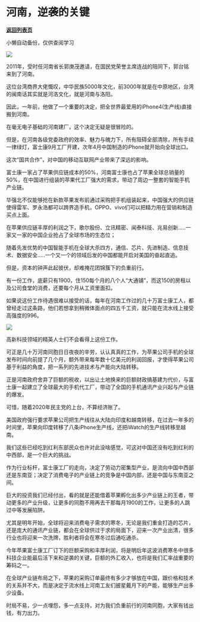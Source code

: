 # 河南，逆袭的关键

[**返回列表页**](/gzh/政事堂2019)

小懒自动备份，仅供查阅学习

![](https://mmbiz.qpic.cn/mmbiz_jpg/rxhS23yu8cMgpaaB6HkAbUiaibyoBHaZ7iaZh54Az16ZBb4Ep4ZbgAttwOlmHe9FzqS5PdwFLNwbc0JFhOFIRBtmA/640?wx_fmt=jpeg)

2011年，受时任河南省长郭庚茂邀请，在国民党荣誉主席连战的陪同下，郭台铭来到了河南。  

这位台湾商界大佬慨叹，中华民族5000年文化，前3000年就是在中原地区，台湾的闽南话其实就是河洛文化，就是河南与洛阳。

因此，一年前，他做了一个重要的决定，把全世界最爱用的iPhone4(生产线)直接搬到河南。

在毫无电子基础的河南建厂，这个决定无疑是很冒险的。

但是，在河南各级党委政府的效率、魅力与魄力下，所有阻碍全部清除，所有手续一律绿灯，富士康9月工厂开建，次年4月中国制造的iPhone就开始向全球出口。

这次“国共合作”，对中国的移动互联网产业带来了深远的影响。  

富士康一家占了苹果供应链成本的50%，河南富士康也占了苹果全球总销量的50%，在中国进行组装的苹果代工厂强大的需求，带动了周边一整套的智能手机产业链。

华强北不仅能够抢在新款苹果发布前通过采购把手机组装起来，中国强大的供应链使得雷军、罗永浩都可以跨界造手机，OPPO、vivo们可以把精力用在营销和制造买点上面。

在苹果供应链丰厚的利润之下，歌尔股份、立讯精密、闻泰科技、兆易创新.....一家又一家的中国企业抢占了全球市场的生态位；

随着先发优势的中国智能手机在全球大杀四方，通信、芯片、先进制造、信息技术、数据安全.....一个又一个的领域后发的中国都能开启对美国的奋起直追。

但是，资本的钟声此起彼伏，却难掩花团锦簇下的负重前行。

有一份工作，底薪只有1900，住150每个月的八个人“大通铺”，而这150的房租以及公司食堂的消费，还要每个月从工资里面扣。  

如果说这份工作待遇很难以接受的话，每年在河南工作过的几十万富士康工人，都曾经走过这条路，他们若想拿到稍微体面点的四五千工资，就只能在流水线上接受高强度的996。

![](https://mmbiz.qpic.cn/mmbiz_jpg/rxhS23yu8cMgpaaB6HkAbUiaibyoBHaZ7iaB3VNNibUPZWoevjnAk3IThVamjf2tWKU3Tcutb0iaVc4dXy6LRkJN9Og/640?wx_fmt=jpeg)

高新科技领域的精英人士们不会看得上这份工作。

可正是几十万河南同胞日日夜夜的辛劳，认认真真的工作，为苹果公司手机的全球发布时间向前提了几个月，额外带来每年数十亿美元的利润回报，才使得苹果公司基于利益的角度，把一系列的先进技术与产能向大陆转移。

正是河南政府舍弃了巨额的税收，以出让土地换来的巨额财政搞基建为代价，与富士康一起建立了全球最大的手机代工厂，带动了全国的手机通讯产业兴起与产业链的爆发。

可惜，随着2020年民主党的上台，不算经济账了。

美国政府强行要求苹果公司把生产线往从大陆向印度和越南转移，在过去一年多的时间里，苹果向印度转移了八条iPhone生产线，还把iWatch的生产线转移至越南。

我们这些已经吃到红利东部民众也许对此没啥感觉，可这对中国还没有吃到红利的中西部，是一个巨大的挑战。

作为行业标杆，富士康工厂的走向，决定了劳动力密集型产业，是流向中国中西部还是东南亚；决定了消费电子的产业链上的竞争是中国内部，还是中国与东南亚之间。

巨大的投资我们已经付出，看的就是还能借着苹果孵化出多少产业链上的王者，带动更多的产业升级，让更多的同胞不用再去干那每月1900的工作，让更多的人跳过中等发展陷阱。

尤其是明年开始，全球将迎来消费电子需求的寒冬，无论是我们重金打造的芯片，还是庞大的通讯产业链，都会在全球供过于求的局面下，迎来一次产业出清，很多行业也将迎来一次洗牌，胜利者将会在寒冬过后通吃通杀。

今年苹果富士康工厂订下的巨额采购和丰厚利润，将是明后年这波消费寒冬中很多科技企业能最后活下来和逆袭的关键，巨额的外汇收入，也将是我们汇率战重要的筹码之一。

在全球产业链布局之下，苹果的采购订单最终有多少才够放在中国，跟价格和技术的关系并不大，而是决定于流水线上河南工友们披星戴月下的产能，能够生产出多少设备。  

时局不易，少一点埋怨，多一点支持，对为我们负重前行的河南同胞，大家有钱出钱，有力出力。

